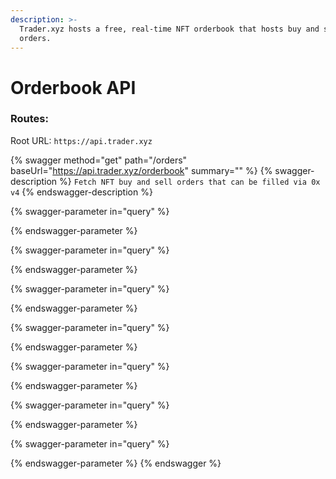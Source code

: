 ```yaml
---
description: >-
  Trader.xyz hosts a free, real-time NFT orderbook that hosts buy and sell NFT
  orders.
---
```


# Orderbook API

### Routes:

Root URL: `https://api.trader.xyz`

{% swagger method="get" path="/orders" baseUrl="https://api.trader.xyz/orderbook" summary="" %}
{% swagger-description %}
`Fetch NFT buy and sell orders that can be filled via 0x v4`
{% endswagger-description %}

{% swagger-parameter in="query" %}

{% endswagger-parameter %}

{% swagger-parameter in="query" %}

{% endswagger-parameter %}

{% swagger-parameter in="query" %}

{% endswagger-parameter %}

{% swagger-parameter in="query" %}

{% endswagger-parameter %}

{% swagger-parameter in="query" %}

{% endswagger-parameter %}

{% swagger-parameter in="query" %}

{% endswagger-parameter %}

{% swagger-parameter in="query" %}

{% endswagger-parameter %}
{% endswagger %}
